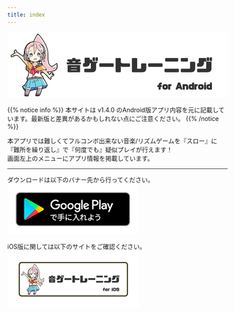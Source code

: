 ```yaml
---
title: index
---
```


![top banner](top_banner.jp.png)

{{% notice info %}}
本サイトは v1.4.0 のAndroid版アプリ内容を元に記載しています。最新版と差異があるかもしれない点にご注意ください。
{{% /notice %}}

本アプリでは難しくてフルコンボ出来ない音楽/リズムゲームを『スロー』に『難所を繰り返し』で『何度でも』疑似プレイが行えます！<br>画面左上のメニューにアプリ情報を掲載しています。

-------

ダウンロードは以下のバナー先から行ってください。<br>
[![Google Play link](img_google-play-badge.jp.png#imgleft)](https://play.google.com/store/apps/details?id=jp.hyoromo.VideoSwing)
<div class="clear clear_box"></div>


iOS版に関しては以下のサイトをご確認ください。<br>
[![Site link](img_banner_ios.jp.png#imgleft)](https://hyoromo.github.io/sound-game-training/jp/)
<div class="clear clear_box"></div>
